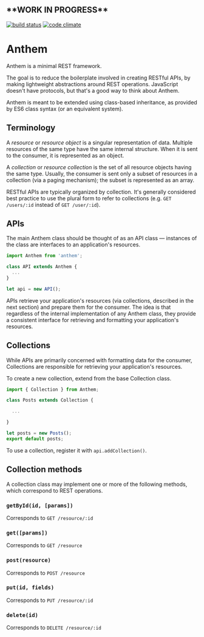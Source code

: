 ## \*\*WORK IN PROGRESS\*\*

[![build status](https://img.shields.io/travis/acdlite/anthem.svg?style=flat-square)](https://travis-ci.org/acdlite/anthem)
[![code climate](https://img.shields.io/codeclimate/github/acdlite/anthem.svg?style=flat-square)](https://codeclimate.com/github/acdlite/anthem)


Anthem
======


Anthem is a minimal REST framework.

The goal is to reduce the boilerplate involved in creating RESTful APIs, by making lightweight abstractions around REST operations. JavaScript doesn't have protocols, but that's a good way to think about Anthem.

Anthem is meant to be extended using class-based inheritance, as provided by ES6 class syntax (or an equivalent system).

## Terminology

A *resource* or *resource object* is a singular representation of data. Multiple resources of the same type have the same internal structure. When it is sent to the consumer, it is represented as an object.

A *collection* or *resource collection* is the set of all resource objects having the same type. Usually, the consumer is sent only a subset of resources in a collection (via a paging mechanism); the subset is represented as an array.

RESTful APIs are typically organized by collection. It's generally considered best practice to use the plural form to refer to collections (e.g. `GET /users/:id` instead of `GET /user/:id`).

## APIs

The main Anthem class should be thought of as an API class — instances of the class are interfaces to an application's resources.

```js
import Anthem from 'anthem';

class API extends Anthem {
  ...
}

let api = new API();
```

APIs retrieve your application's resources (via collections, described in the next section) and prepare them for the consumer. The idea is that regardless of the internal implementation of any Anthem class, they provide a consistent interface for retrieving and formatting your application's resources.

## Collections

While APIs are primarily concerned with formatting data for the consumer, Collections are responsible for retrieving your application's resources.

To create a new collection, extend from the base Collection class.

```js
import { Collection } from Anthem;

class Posts extends Collection {

  ...

}

let posts = new Posts();
export default posts;
```


To use a collection, register it with `api.addCollection()`.

## Collection methods

A collection class may implement one or more of the following methods, which correspond to REST operations.

### `getById(id, [params])`

Corresponds to `GET /resource/:id`

### `get([params])`

Corresponds to `GET /resource`

### `post(resource)`

Corresponds to `POST /resource`

### `put(id, fields)`

Corresponds to `PUT /resource/:id`

### `delete(id)`

Corresponds to `DELETE /resource/:id`
